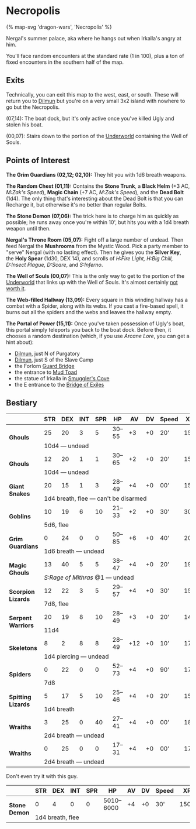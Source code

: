# Necropolis

{% map-svg 'dragon-wars', 'Necropolis' %}

Nergal's summer palace, aka where he hangs out when Irkalla's angry at him.

You'll face random encounters at the standard rate (1 in 100), plus a ton of fixed encounters in the southern half of the map.

## Exits

Technically, you can exit this map to the west, east, or south. These will return you to [Dilmun](/dragon-wars/maps/dilmun) but you're on a very small 3x2 island with nowhere to go but the Necropolis.

(07,14): The boat dock, but it's only active once you've killed Ugly and stolen his boat.

(00,07): Stairs down to the portion of the [Underworld](/dragon-wars/maps/magan-underworld) containing the Well of Souls.

## Points of Interest

**The Grim Guardians (02,12; 02,10):** They hit you with 1d6 breath weapons.

**The Random Chest (01,11):** Contains the **Stone Trunk**, a **Black Helm** (+3 AC, *M:Zak's Speed*), **Magic Chain** (+7 AC, *M:Zak's Speed*), and the **Dead Bolt** (1d4). The only thing that's interesting about the Dead Bolt is that you can Recharge it, but otherwise it's no better than regular Bolts.

**The Stone Demon (07,06):** The trick here is to charge him as quickly as possible; he runs away once you're within 10', but hits you with a 1d4 breath weapon until then.

**Nergal's Throne Room (05,07):** Fight off a large number of undead. Then feed Nergal the **Mushrooms** from the Mystic Wood. Pick a party member to "serve" Nergal (with no lasting effect). Then he gives you the **Silver Key**, the **Holy Spear** (1d30, DEX 14), and scrolls of *H:Fire Light, H:Big Chill, D:Insect Plague, D:Scare*, and *S:Inferno*.

**The Well of Souls (00,07):** This is the only way to get to the portion of the [Underworld](/dragon-wars/maps/magan-underworld) that links up with the Well of Souls. It's almost certainly [not worth it](/dragon-wars/#resurrecting-dead-characters).

**The Web-filled Hallway (13,09):** Every square in this winding hallway has a combat with a Spider, along with its webs. If you cast a fire-based spell, it burns out all the spiders and the webs and leaves the hallway empty.

**The Portal of Power (15,11):** Once you've taken possession of Ugly's boat, this portal simply teleports you back to the boat dock. Before then, it chooses a random destination (which, if you use *Arcane Lore*, you can get a hint about):

- [Dilmun](/dragon-wars/maps/dilmun), just N of Purgatory
- [Dilmun](/dragon-wars/maps/dilmun), just S of the Slave Camp
- the Forlorn [Guard Bridge](/dragon-wars/maps/guard-bridge-1)
- the entrance to [Mud Toad](/dragon-wars/maps/mud-toad)
- the statue of Irkalla in [Smuggler's Cove](/dragon-wars/maps/smugglers-cove)
- the E entrance to the [Bridge of Exiles](/dragon-wars/maps/bridge-of-exiles)

## Bestiary

<table>
  <thead>
    <tr>
      <th></th>
      <th>STR</th>
      <th>DEX</th>
      <th>INT</th>
      <th>SPR</th>
      <th>HP</th>
      <th>AV</th>
      <th>DV</th>
      <th>Speed</th>
      <th>XP</th>
    </tr>
  </thead>
  <tbody>
    <tr>
      <td rowspan=2><b>Ghouls</b></td>
      <td class="c">25</td>
      <td class="c">20</td>
      <td class="c">3</td>
      <td class="c">5</td>
      <td class="c">30&ndash;55</td>
      <td class="c">+3</td>
      <td class="c">+0</td>
      <td class="c">20'</td>
      <td class="c">150</td>
    </tr><tr>
      <td colspan=9>10d4 — undead</td>
    </tr><tr>
      <td rowspan=2><b>Ghouls</b></td>
      <td class="c">12</td>
      <td class="c">20</td>
      <td class="c">1</td>
      <td class="c">1</td>
      <td class="c">30&ndash;65</td>
      <td class="c">+2</td>
      <td class="c">+0</td>
      <td class="c">20'</td>
      <td class="c">150</td>
    </tr><tr>
      <td colspan=9>10d4 — undead</td>
    </tr><tr>
      <td rowspan=2><b>Giant Snakes</b></td>
      <td class="c">20</td>
      <td class="c">15</td>
      <td class="c">1</td>
      <td class="c">3</td>
      <td class="c">28&ndash;49</td>
      <td class="c">+4</td>
      <td class="c">+0</td>
      <td class="c">00'</td>
      <td class="c">150</td>
    </tr><tr>
      <td colspan=9>1d4 breath, flee — can't be disarmed</td>
    </tr><tr>
      <td rowspan=2><b>Goblins</b></td>
      <td class="c">10</td>
      <td class="c">19</td>
      <td class="c">6</td>
      <td class="c">10</td>
      <td class="c">21&ndash;33</td>
      <td class="c">+2</td>
      <td class="c">+0</td>
      <td class="c">30'</td>
      <td class="c">30</td>
    </tr><tr>
      <td colspan=9>5d6, flee</td>
    </tr><tr>
      <td rowspan=2><b>Grim Guardians</b></td>
      <td class="c">0</td>
      <td class="c">24</td>
      <td class="c">0</td>
      <td class="c">0</td>
      <td class="c">50&ndash;85</td>
      <td class="c">+6</td>
      <td class="c">+0</td>
      <td class="c">40'</td>
      <td class="c">200</td>
    </tr><tr>
      <td colspan=9>1d6 breath — undead</td>
    </tr><tr>
      <td rowspan=2><b>Magic Ghouls</b></td>
      <td class="c">13</td>
      <td class="c">40</td>
      <td class="c">5</td>
      <td class="c">5</td>
      <td class="c">38&ndash;47</td>
      <td class="c">+4</td>
      <td class="c">+0</td>
      <td class="c">20'</td>
      <td class="c">190</td>
    </tr><tr>
      <td colspan=9><i>S:Rage of Mithras</i> @1 — undead</td>
    </tr><tr>
      <td rowspan=2><b>Scorpion Lizards</b></td>
      <td class="c">12</td>
      <td class="c">22</td>
      <td class="c">3</td>
      <td class="c">5</td>
      <td class="c">29&ndash;57</td>
      <td class="c">+4</td>
      <td class="c">+0</td>
      <td class="c">30'</td>
      <td class="c">150</td>
    </tr><tr>
      <td colspan=9>7d8, flee</td>
    </tr><tr>
      <td rowspan=2><b>Serpent Warriors</b></td>
      <td class="c">20</td>
      <td class="c">19</td>
      <td class="c">8</td>
      <td class="c">10</td>
      <td class="c">28&ndash;49</td>
      <td class="c">+3</td>
      <td class="c">+0</td>
      <td class="c">20'</td>
      <td class="c">140</td>
    </tr><tr>
      <td colspan=9>11d4</td>
    </tr><tr>
      <td rowspan=2><b>Skeletons</b></td>
      <td class="c">8</td>
      <td class="c">2</td>
      <td class="c">8</td>
      <td class="c">8</td>
      <td class="c">28&ndash;49</td>
      <td class="c">+12</td>
      <td class="c">+0</td>
      <td class="c">10'</td>
      <td class="c">170</td>
    </tr><tr>
      <td colspan=9>1d4 piercing — undead</td>
    </tr><tr>
      <td rowspan=2><b>Spiders</b></td>
      <td class="c">0</td>
      <td class="c">22</td>
      <td class="c">0</td>
      <td class="c">0</td>
      <td class="c">52&ndash;73</td>
      <td class="c">+4</td>
      <td class="c">+0</td>
      <td class="c">90'</td>
      <td class="c">170</td>
    </tr><tr>
      <td colspan=9>7d8</td>
    </tr><tr>
      <td rowspan=2><b>Spitting Lizards</b></td>
      <td class="c">5</td>
      <td class="c">17</td>
      <td class="c">5</td>
      <td class="c">10</td>
      <td class="c">25&ndash;46</td>
      <td class="c">+4</td>
      <td class="c">+0</td>
      <td class="c">20'</td>
      <td class="c">150</td>
    </tr><tr>
      <td colspan=9>1d4 breath</td>
    </tr><tr>
      <td rowspan=2><b>Wraiths</b></td>
      <td class="c">3</td>
      <td class="c">25</td>
      <td class="c">0</td>
      <td class="c">40</td>
      <td class="c">27&ndash;41</td>
      <td class="c">+4</td>
      <td class="c">+0</td>
      <td class="c">00'</td>
      <td class="c">180</td>
    </tr><tr>
      <td colspan=9>2d4 breath — undead</td>
    </tr><tr>
      <td rowspan=2><b>Wraiths</b></td>
      <td class="c">0</td>
      <td class="c">25</td>
      <td class="c">0</td>
      <td class="c">0</td>
      <td class="c">17&ndash;31</td>
      <td class="c">+4</td>
      <td class="c">+0</td>
      <td class="c">00'</td>
      <td class="c">170</td>
    </tr><tr>
      <td colspan=9>2d4 breath — undead</td>
    </tr>
  </tbody>
</table>

Don't even try it with this guy.

<table>
  <thead>
    <tr>
      <th></th>
      <th>STR</th>
      <th>DEX</th>
      <th>INT</th>
      <th>SPR</th>
      <th>HP</th>
      <th>AV</th>
      <th>DV</th>
      <th>Speed</th>
      <th>XP</th>
    </tr>
  </thead>
  <tbody>
    <tr>
      <td rowspan=2><b>Stone Demon</b></td>
      <td class="c">0</td>
      <td class="c">4</td>
      <td class="c">0</td>
      <td class="c">0</td>
      <td class="c">5010&ndash;6000</td>
      <td class="c">+4</td>
      <td class="c">+0</td>
      <td class="c">30'</td>
      <td class="c">1500</td>
    </tr><tr>
      <td colspan=9>1d4 breath, flee</td>
    </tr>
  </tbody>
</table>
